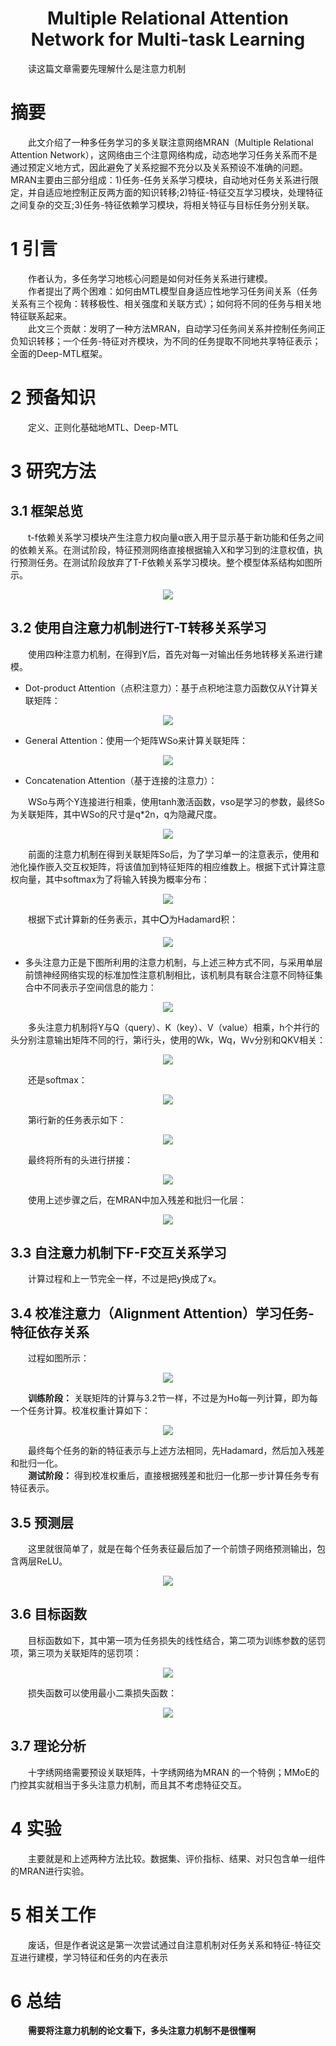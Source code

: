# <center>Multiple Relational Attention Network for Multi-task Learning</center>
&emsp;&emsp;读这篇文章需要先理解什么是注意力机制  
# 摘要  
&emsp;&emsp;此文介绍了一种多任务学习的多关联注意网络MRAN（Multiple Relational Attention Network），这网络由三个注意网络构成，动态地学习任务关系而不是通过预定义地方式，因此避免了关系挖掘不充分以及关系预设不准确的问题。MRAN主要由三部分组成：1)任务-任务关系学习模块，自动地对任务关系进行限定，并自适应地控制正反两方面的知识转移;2)特征-特征交互学习模块，处理特征之间复杂的交互;3)任务-特征依赖学习模块，将相关特征与目标任务分别关联。  
# 1 引言  
&emsp;&emsp;作者认为，多任务学习地核心问题是如何对任务关系进行建模。  
&emsp;&emsp;作者提出了两个困难：如何由MTL模型自身适应性地学习任务间关系（任务关系有三个视角：转移极性、相关强度和关联方式）；如何将不同的任务与相关地特征联系起来。  
&emsp;&emsp;此文三个贡献：发明了一种方法MRAN，自动学习任务间关系并控制任务间正负知识转移；一个任务-特征对齐模块，为不同的任务提取不同地共享特征表示；全面的Deep-MTL框架。  
# 2 预备知识  
&emsp;&emsp;定义、正则化基础地MTL、Deep-MTL  
# 3 研究方法  
## 3.1 框架总览  
&emsp;&emsp;t-f依赖关系学习模块产生注意力权向量α嵌入用于显示基于新功能和任务之间的依赖关系。在测试阶段，特征预测网络直接根据输入X和学习到的注意权值，执行预测任务。在测试阶段放弃了T-F依赖关系学习模块。整个模型体系结构如图所示。  

<div align=center><img src="./pictures/Multiple_Relational_Attention_Network_for_Multi-task_Learning/1.png"/></div>  

## 3.2 使用自注意力机制进行T-T转移关系学习  
&emsp;&emsp;使用四种注意力机制，在得到Y后，首先对每一对输出任务地转移关系进行建模。  

- Dot-product Attention（点积注意力）：基于点积地注意力函数仅从Y计算关联矩阵：  
<div align=center><img src="./pictures/Multiple_Relational_Attention_Network_for_Multi-task_Learning/2.png"/></div>  

- General Attention：使用一个矩阵WSo来计算关联矩阵：  
<div align=center><img src="./pictures/Multiple_Relational_Attention_Network_for_Multi-task_Learning/3.png"/></div>  

- Concatenation Attention（基于连接的注意力）：  

&emsp;&emsp;WSo与两个Y连接进行相乘，使用tanh激活函数，vso是学习的参数，最终So为关联矩阵，其中WSo的尺寸是q*2n，q为隐藏尺度。  
<div align=center><img src="./pictures/Multiple_Relational_Attention_Network_for_Multi-task_Learning/4.png"/></div>  

&emsp;&emsp;前面的注意力机制在得到关联矩阵So后，为了学习单一的注意表示，使用和池化操作嵌入交互权矩阵，将该值加到特征矩阵的相应维数上。根据下式计算注意权向量，其中softmax为了将输入转换为概率分布：  
<div align=center><img src="./pictures/Multiple_Relational_Attention_Network_for_Multi-task_Learning/5.png"/></div>  

&emsp;&emsp;根据下式计算新的任务表示，其中⭕为Hadamard积：  
<div align=center><img src="./pictures/Multiple_Relational_Attention_Network_for_Multi-task_Learning/6.png"/></div>  

- 多头注意力正是下图所利用的注意力机制，与上述三种方式不同，与采用单层前馈神经网络实现的标准加性注意机制相比，该机制具有联合注意不同特征集合中不同表示子空间信息的能力：  
<div align=center><img src="./pictures/Multiple_Relational_Attention_Network_for_Multi-task_Learning/12.png"/></div>  

&emsp;&emsp;多头注意力机制将Y与Q（query）、K（key）、V（value）相乘，h个并行的头分别注意输出矩阵不同的行，第i行头，使用的Wk，Wq，Wv分别和QKV相关：  
<div align=center><img src="./pictures/Multiple_Relational_Attention_Network_for_Multi-task_Learning/7.png"/></div>  

&emsp;&emsp;还是softmax：  
<div align=center><img src="./pictures/Multiple_Relational_Attention_Network_for_Multi-task_Learning/8.png"/></div>  

&emsp;&emsp;第i行新的任务表示如下：  
<div align=center><img src="./pictures/Multiple_Relational_Attention_Network_for_Multi-task_Learning/9.png"/></div>  

&emsp;&emsp;最终将所有的头进行拼接：  
<div align=center><img src="./pictures/Multiple_Relational_Attention_Network_for_Multi-task_Learning/10.png"/></div>  

&emsp;&emsp;使用上述步骤之后，在MRAN中加入残差和批归一化层：  
<div align=center><img src="./pictures/Multiple_Relational_Attention_Network_for_Multi-task_Learning/11.png"/></div>  

## 3.3 自注意力机制下F-F交互关系学习  
&emsp;&emsp;计算过程和上一节完全一样，不过是把y换成了x。  
## 3.4 校准注意力（Alignment Attention）学习任务-特征依存关系  
&emsp;&emsp;过程如图所示：  
<div align=center><img src="./pictures/Multiple_Relational_Attention_Network_for_Multi-task_Learning/14.png"/></div>  

&emsp;&emsp;**训练阶段：** 关联矩阵的计算与3.2节一样，不过是为Ho每一列计算，即为每一个任务计算。校准权重计算如下：  
<div align=center><img src="./pictures/Multiple_Relational_Attention_Network_for_Multi-task_Learning/13.png"/></div>  

&emsp;&emsp;最终每个任务的新的特征表示与上述方法相同，先Hadamard，然后加入残差和批归一化。  
&emsp;&emsp;**测试阶段：** 得到校准权重后，直接根据残差和批归一化那一步计算任务专有特征表示。  
## 3.5 预测层  
&emsp;&emsp;这里就很简单了，就是在每个任务表征最后加了一个前馈子网络预测输出，包含两层ReLU。  
<div align=center><img src="./pictures/Multiple_Relational_Attention_Network_for_Multi-task_Learning/15.png"/></div>  

## 3.6 目标函数  
&emsp;&emsp;目标函数如下，其中第一项为任务损失的线性结合，第二项为训练参数的惩罚项，第三项为关联矩阵的惩罚项：  
<div align=center><img src="./pictures/Multiple_Relational_Attention_Network_for_Multi-task_Learning/16.png"/></div>  

&emsp;&emsp;损失函数可以使用最小二乘损失函数：  
<div align=center><img src="./pictures/Multiple_Relational_Attention_Network_for_Multi-task_Learning/17.png"/></div>  

## 3.7 理论分析  
&emsp;&emsp;十字绣网络需要预设关联矩阵，十字绣网络为MRAN
的一个特例；MMoE的门控其实就相当于多头注意力机制，而且其不考虑特征交互。  
# 4 实验  
&emsp;&emsp;主要就是和上述两种方法比较。数据集、评价指标、结果、对只包含单一组件的MRAN进行实验。  
# 5 相关工作  
&emsp;&emsp;废话，但是作者说这是第一次尝试通过自注意机制对任务关系和特征-特征交互进行建模，学习特征和任务的内在表示  
# 6 总结  
&emsp;&emsp;**需要将注意力机制的论文看下，多头注意力机制不是很懂啊**  
